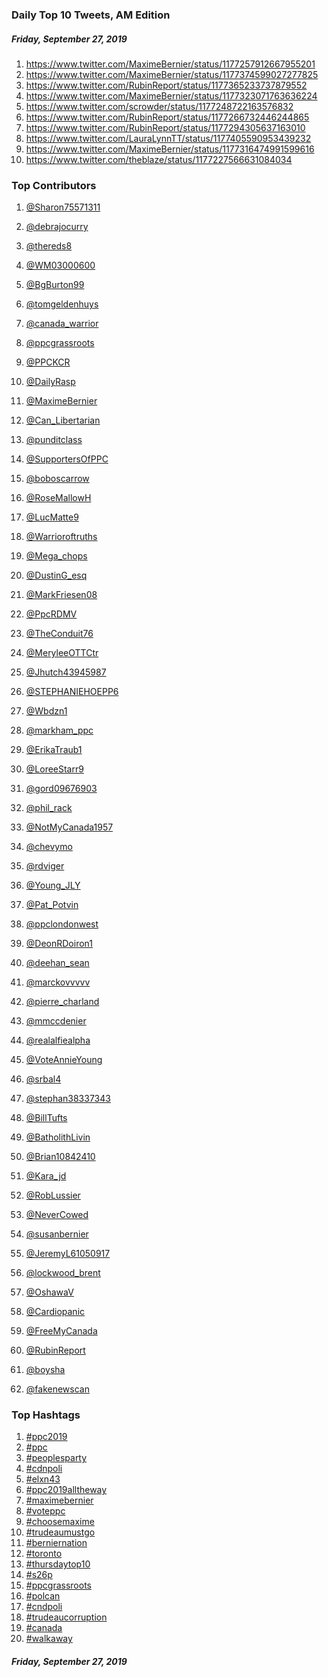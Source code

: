 ### Daily Top 10 Tweets, AM Edition
##### Friday, September 27, 2019
 1) https://www.twitter.com/MaximeBernier/status/1177257912667955201
 2) https://www.twitter.com/MaximeBernier/status/1177374599027277825
 3) https://www.twitter.com/RubinReport/status/1177365233737879552
 4) https://www.twitter.com/MaximeBernier/status/1177323071763636224
 5) https://www.twitter.com/scrowder/status/1177248722163576832
 6) https://www.twitter.com/RubinReport/status/1177266732446244865
 7) https://www.twitter.com/RubinReport/status/1177294305637163010
 8) https://www.twitter.com/LauraLynnTT/status/1177405590953439232
 9) https://www.twitter.com/MaximeBernier/status/1177316474991599616
10) https://www.twitter.com/theblaze/status/1177227566631084034

### Top Contributors
  1) [@Sharon75571311](https://www.twitter.com/Sharon75571311)
  2) [@debrajocurry](https://www.twitter.com/debrajocurry)
  3) [@thereds8](https://www.twitter.com/thereds8)
  4) [@WM03000600](https://www.twitter.com/WM03000600)
  5) [@BgBurton99](https://www.twitter.com/BgBurton99)
  6) [@tomgeldenhuys](https://www.twitter.com/tomgeldenhuys)
  7) [@canada_warrior](https://www.twitter.com/canada_warrior)
  8) [@ppcgrassroots](https://www.twitter.com/ppcgrassroots)
  9) [@PPCKCR](https://www.twitter.com/PPCKCR)
 10) [@DailyRasp](https://www.twitter.com/DailyRasp)

 11) [@MaximeBernier](https://www.twitter.com/MaximeBernier)
 12) [@Can_Libertarian](https://www.twitter.com/Can_Libertarian)
 13) [@punditclass](https://www.twitter.com/punditclass)
 14) [@SupportersOfPPC](https://www.twitter.com/SupportersOfPPC)
 15) [@boboscarrow](https://www.twitter.com/boboscarrow)
 16) [@RoseMallowH](https://www.twitter.com/RoseMallowH)
 17) [@LucMatte9](https://www.twitter.com/LucMatte9)
 18) [@Warrioroftruths](https://www.twitter.com/Warrioroftruths)
 19) [@Mega_chops](https://www.twitter.com/Mega_chops)
 20) [@DustinG_esq](https://www.twitter.com/DustinG_esq)

 21) [@MarkFriesen08](https://www.twitter.com/MarkFriesen08)
 22) [@PpcRDMV](https://www.twitter.com/PpcRDMV)
 23) [@TheConduit76](https://www.twitter.com/TheConduit76)
 24) [@MeryleeOTTCtr](https://www.twitter.com/MeryleeOTTCtr)
 25) [@Jhutch43945987](https://www.twitter.com/Jhutch43945987)
 26) [@STEPHANIEHOEPP6](https://www.twitter.com/STEPHANIEHOEPP6)
 27) [@Wbdzn1](https://www.twitter.com/Wbdzn1)
 28) [@markham_ppc](https://www.twitter.com/markham_ppc)
 29) [@ErikaTraub1](https://www.twitter.com/ErikaTraub1)
 30) [@LoreeStarr9](https://www.twitter.com/LoreeStarr9)

 31) [@gord09676903](https://www.twitter.com/gord09676903)
 32) [@phil_rack](https://www.twitter.com/phil_rack)
 33) [@NotMyCanada1957](https://www.twitter.com/NotMyCanada1957)
 34) [@chevymo](https://www.twitter.com/chevymo)
 35) [@rdviger](https://www.twitter.com/rdviger)
 36) [@Young_JLY](https://www.twitter.com/Young_JLY)
 37) [@Pat_Potvin](https://www.twitter.com/Pat_Potvin)
 38) [@ppclondonwest](https://www.twitter.com/ppclondonwest)
 39) [@DeonRDoiron1](https://www.twitter.com/DeonRDoiron1)
 40) [@deehan_sean](https://www.twitter.com/deehan_sean)

 41) [@marckovvvvv](https://www.twitter.com/marckovvvvv)
 42) [@pierre_charland](https://www.twitter.com/pierre_charland)
 43) [@mmccdenier](https://www.twitter.com/mmccdenier)
 44) [@realalfiealpha](https://www.twitter.com/realalfiealpha)
 45) [@VoteAnnieYoung](https://www.twitter.com/VoteAnnieYoung)
 46) [@srbal4](https://www.twitter.com/srbal4)
 47) [@stephan38337343](https://www.twitter.com/stephan38337343)
 48) [@BillTufts](https://www.twitter.com/BillTufts)
 49) [@BatholithLivin](https://www.twitter.com/BatholithLivin)
 50) [@Brian10842410](https://www.twitter.com/Brian10842410)

 51) [@Kara_jd](https://www.twitter.com/Kara_jd)
 52) [@RobLussier](https://www.twitter.com/RobLussier)
 53) [@NeverCowed](https://www.twitter.com/NeverCowed)
 54) [@susanbernier](https://www.twitter.com/susanbernier)
 55) [@JeremyL61050917](https://www.twitter.com/JeremyL61050917)
 56) [@lockwood_brent](https://www.twitter.com/lockwood_brent)
 57) [@OshawaV](https://www.twitter.com/OshawaV)
 58) [@Cardiopanic](https://www.twitter.com/Cardiopanic)
 59) [@FreeMyCanada](https://www.twitter.com/FreeMyCanada)
 60) [@RubinReport](https://www.twitter.com/RubinReport)

 61) [@boysha](https://www.twitter.com/boysha)
 62) [@fakenewscan](https://www.twitter.com/fakenewscan)


### Top Hashtags

  1) [#ppc2019](https://www.twitter.com/hashtag/ppc2019)
  2) [#ppc](https://www.twitter.com/hashtag/ppc)
  3) [#peoplesparty](https://www.twitter.com/hashtag/peoplesparty)
  4) [#cdnpoli](https://www.twitter.com/hashtag/cdnpoli)
  5) [#elxn43](https://www.twitter.com/hashtag/elxn43)
  6) [#ppc2019alltheway](https://www.twitter.com/hashtag/ppc2019alltheway)
  7) [#maximebernier](https://www.twitter.com/hashtag/maximebernier)
  8) [#voteppc](https://www.twitter.com/hashtag/voteppc)
  9) [#choosemaxime](https://www.twitter.com/hashtag/choosemaxime)
 10) [#trudeaumustgo](https://www.twitter.com/hashtag/trudeaumustgo)
 11) [#berniernation](https://www.twitter.com/hashtag/berniernation)
 12) [#toronto](https://www.twitter.com/hashtag/toronto)
 13) [#thursdaytop10](https://www.twitter.com/hashtag/thursdaytop10)
 14) [#s26p](https://www.twitter.com/hashtag/s26p)
 15) [#ppcgrassroots](https://www.twitter.com/hashtag/ppcgrassroots)
 16) [#polcan](https://www.twitter.com/hashtag/polcan)
 17) [#cndpoli](https://www.twitter.com/hashtag/cndpoli)
 18) [#trudeaucorruption](https://www.twitter.com/hashtag/trudeaucorruption)
 19) [#canada](https://www.twitter.com/hashtag/canada)
 20) [#walkaway](https://www.twitter.com/hashtag/walkaway)

##### Friday, September 27, 2019

